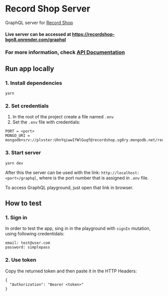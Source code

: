# Record Shop Server

GraphQL server for [Record Shop](https://github.com/plaskevich/recordshop)

#### Live server can be accessed at https://recordshop-bgn8.onrender.com/graphql

### For more information, check [API Documentation](https://record-shop.stoplight.io)

## Run app locally

### 1. Install dependencies

`yarn`

### 2. Set credentials

1. In the root of the project create a file named `.env`
2. Set the `.env` file with credentials:

```
PORT = <port>
MONGO_URI = mongodb+srv://plvster:UhnYqiwwIfWlGuqf@recordshop.sg0ry.mongodb.net/recordshop
```

### 3. Start server

`yarn dev`

After this the server can be used with the link: `http://localhost:<port>/graphql`,
where <port> is the port number that is assigned in `.env` file.

To access GraphQL playground, just open that link in browser.

## How to test

### 1. Sign in

In order to test the app, sing in in the playground with `signIn` mutation, using following credentidals:

```
email: test@user.com
password: simplepass
```

### 2. Use token

Copy the returned token and then paste it in the HTTP Headers:

```
{
  "Authorization": "Bearer <token>"
}
```
